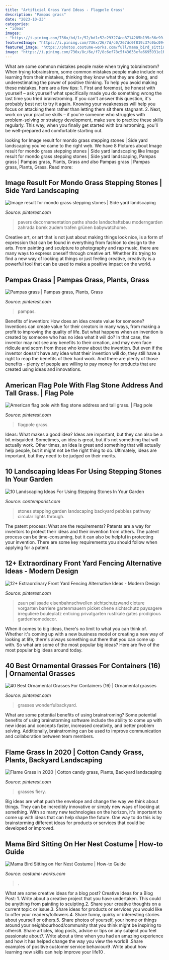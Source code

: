 ```yaml
---
title: "Artificial Grass Yard Ideas - Flagpole Grass"
description: "Pampas grass"
date: "2023-10-23"
categories:
- "ideas"
images:
- "https://i.pinimg.com/736x/bd/1c/52/bd1c52c293274ce8714285b195c36c99--pampas-grass-grasses.jpg"
featuredImage: "https://i.pinimg.com/736x/26/7d/c0/267dc0f819c37c0bc0944a7546b8df40.jpg"
featured_image: "https://photos.costume-works.com/full/mama_bird_sitting_on_her_nest.jpg"
image: "https://i.pinimg.com/736x/8c/6e/f7/8c6ef78c5f43633efa6695931e1b5855.jpg"
---
```



What are some common mistakes people make when trying tobrainstrom?
When trying tobrainstrom, some common mistakes people make include not learning from their mistakes, thinking they know what they are doing, and underestimating the power of positive thinking. To help you avoid making these mistakes, here are a few tips: 1. First and foremost, be honest with yourself – ask yourself what specifically made you do something wrong the last time you tried brainstroming. If you can't answer this question, it's probably best not to try it again. Knowing your weaknesses will help you focus on attacking them rather than letting them sit there stagnant. 2. Next, work on your practice skills – if you're someone who struggles with problem-solving or strategy development, make sure to practice these skills regularly. This way, when you finally get started with brainstroming, you'll be well-prepared and comfortable starting out. 
	

		
looking for Image result for mondo grass stepping stones | Side yard landscaping you've came to the right web. We have 8 Pictures about Image result for mondo grass stepping stones | Side yard landscaping like Image result for mondo grass stepping stones | Side yard landscaping, Pampas grass | Pampas grass, Plants, Grass and also Pampas grass | Pampas grass, Plants, Grass. Read more:
		
    
## Image Result For Mondo Grass Stepping Stones | Side Yard Landscaping

<img loading=lazy src="https://i.pinimg.com/736x/55/36/6a/55366a11efe6f3499b473fe83dbb405a.jpg" onerror="this.onerror=null;this.src='https://tse2.mm.bing.net/th?id=OIP.5nJSj9Fclfb5EybQMOmJiAHaLH&amp;pid=15.1';" alt="Image result for mondo grass stepping stones | Side yard landscaping">

_Source: pinterest.com_

>pavers decornamentation paths shade landschaftsbau moderngarden zahrada borek zudem trafen grünen babywatchome. 

	

Creative art, or art that is not just about making things look nice, is a form of expression that can be found in everything from fashion to design to the arts. From painting and sculpture to photography and rap music, there are many ways to express oneself through creative art. Whether it’s trying to find a new way of looking at things or just feeling creative, creativity is a powerful tool that can be used to make a positive impact on the world.

    
## Pampas Grass | Pampas Grass, Plants, Grass

<img loading=lazy src="https://i.pinimg.com/736x/bd/1c/52/bd1c52c293274ce8714285b195c36c99--pampas-grass-grasses.jpg" onerror="this.onerror=null;this.src='https://tse3.mm.bing.net/th?id=OIP.3xC-Bd5kFiAZaofaUj9sOQHaJ3&amp;pid=15.1';" alt="Pampas grass | Pampas grass, Plants, Grass">

_Source: pinterest.com_

>pampas. 

	

Benefits of invention: How does an idea create value for someone?
Inventions can create value for their creators in many ways, from making a profit to improving the quality of life. But what happens when an invention is created by someone who has no idea what it will do? In that case, the inventor may not see any benefits to their creation, and may even face ridicule and scorn from those who know about the invention. But even if the inventor doesn't have any idea what their invention will do, they still have a right to reap the benefits of their hard work. And there are plenty of those benefits - plenty of people are willing to pay money for products that are created using ideas and innovations.

    
## American Flag Pole With Flag Stone Address And Tall Grass. | Flag Pole

<img loading=lazy src="https://i.pinimg.com/736x/a0/01/60/a0016050dca04d5d5b1102825e216489.jpg" onerror="this.onerror=null;this.src='https://tse4.mm.bing.net/th?id=OIP.540kK2pOcGQ_PU2Dax5DjQHaNK&amp;pid=15.1';" alt="American flag pole with flag stone address and tall grass. | Flag pole">

_Source: pinterest.com_

>flagpole grass. 

	

Ideas: What makes a good idea?
Ideas are important, but they can also be a bit misguided. Sometimes, an idea is great, but it's not something that will actually work. Other times, an idea is great and something that will actually help people, but it might not be the right thing to do. Ultimately, ideas are important, but they need to be judged on their merits.

    
## 10 Landscaping Ideas For Using Stepping Stones In Your Garden

<img loading=lazy src="https://www.contemporist.com/wp-content/uploads/2016/07/stepping-stones_290716_08-800x1200.jpg" onerror="this.onerror=null;this.src='https://tse1.mm.bing.net/th?id=OIP.bys6QbMK-NC2Na2j3z0zCAHaLH&amp;pid=15.1';" alt="10 Landscaping Ideas For Using Stepping Stones In Your Garden">

_Source: contemporist.com_

>stones stepping garden landscaping backyard pebbles pathway circular lights through. 

	

The patent process: What are the requirements?
Patents are a way for inventors to protect their ideas and their invention from others. The patent process can be time-consuming, but it can also be helpful in protecting your invention. There are some key requirements you should follow when applying for a patent.

    
## 12+ Extraordinary Front Yard Fencing Alternative Ideas - Modern Design

<img loading=lazy src="https://i.pinimg.com/736x/5c/5a/53/5c5a539bd681696cad37ec3250e3ae38.jpg" onerror="this.onerror=null;this.src='https://tse4.mm.bing.net/th?id=OIP.VImZh6z93bD6lmSkNhkmEwHaNJ&amp;pid=15.1';" alt="12+ Extraordinary Front Yard Fencing Alternative Ideas - Modern Design">

_Source: pinterest.com_

>zaun palissade eisenbahnschwellen sichtschutzwand cloture vorgarten barriere gartenmauern picket chene sichtschutz paysagere irreguliere bouleplatz enticing privatgarten rustikale gates prodigious gardenhomedecor. 

	

When it comes to big ideas, there's no limit to what you can think of. Whether it's coming up with a new business model or creating a new way of looking at life, there's always something out there that you can come up with. So what are some of the most popular big ideas? Here are five of the most popular big ideas around today.

    
## 40 Best Ornamental Grasses For Containers (16) | Ornamental Grasses

<img loading=lazy src="https://i.pinimg.com/736x/26/7d/c0/267dc0f819c37c0bc0944a7546b8df40.jpg" onerror="this.onerror=null;this.src='https://tse1.mm.bing.net/th?id=OIP.-Jlv_XE9d4ExjyqbjkPBnAHaLH&amp;pid=15.1';" alt="40 Best Ornamental Grasses For Containers (16) | Ornamental grasses">

_Source: pinterest.com_

>grasses wonderfulbackyard. 

	

What are some potential benefits of using brainstroming?
Some potential benefits of using brainstorming software include the ability to come up with new ideas and concepts faster, increased creativity, and better problem solving. Additionally, brainstroming can be used to improve communication and collaboration between team members.

    
## Flame Grass In 2020 | Cotton Candy Grass, Plants, Backyard Landscaping

<img loading=lazy src="https://i.pinimg.com/736x/8c/6e/f7/8c6ef78c5f43633efa6695931e1b5855.jpg" onerror="this.onerror=null;this.src='https://tse4.mm.bing.net/th?id=OIP.kcO9BlSxS-UidE_L1peh0AHaJD&amp;pid=15.1';" alt="Flame Grass in 2020 | Cotton candy grass, Plants, Backyard landscaping">

_Source: pinterest.com_

>grasses fiery. 

	

Big ideas are what push the envelope and change the way we think about things. They can be incredibly innovative or simply new ways of looking at something. With so many new technologies on the horizon, it's important to come up with ideas that can help shape the future. One way to do this is by brainstorming different ideas for products or services that could be developed or improved.

    
## Mama Bird Sitting On Her Nest Costume | How-to Guide

<img loading=lazy src="https://photos.costume-works.com/full/mama_bird_sitting_on_her_nest.jpg" onerror="this.onerror=null;this.src='https://tse3.mm.bing.net/th?id=OIP.sr5VWnlGUUfl2Vffb4WrWgHaL2&amp;pid=15.1';" alt="Mama Bird Sitting on Her Nest Costume | How-to Guide">

_Source: costume-works.com_

>. 

	

What are some creative ideas for a blog post?
Creative Ideas for a Blog Post: 1. Write about a creative project that you have undertaken. This could be anything from painting to sculpting.2. Share your creative thoughts on a current topic or issue.3. Share ideas for products or services you would like to offer your readers/followers.4. Share funny, quirky or interesting stories about yourself or others.5. Share photos of yourself, your home or things around your neighbourhood/community that you think might be inspiring to others6. Share articles, blog posts, advice or tips on any subject you feel passionate about7. Write about a time when you had an amazing experience and how it has helped change the way you view the world8 .Share examples of positive customer service behaviour9 .Write about how learning new skills can help improve your life10 .

